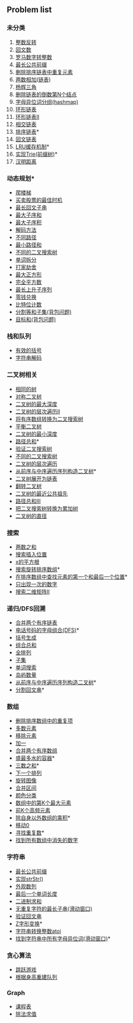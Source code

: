 ## Problem list
### 未分类
1. [整数反转](整数反转/整数反转.md)
2. [回文数](回文数/回文数.md)
3. [罗马数字转整数](罗马数字转整数/罗马数字转整数.md)
4. [最长公共前缀](最长公共前缀/最长公共前缀.md)
5.  [删除排序链表中重复元素](删除排序链表中重复元素/删除排序链表中重复元素.md)
6.  [两数相加(链表)](两数相加(链表)/两数相加.md)
7.  [杨辉三角](杨辉三角)
8.  [删除链表的倒数第N个结点](删除链表的倒数第N个结点/删除链表的倒数第N个结点.md)
9.  [字母异位词分组(hashmap)](字母异位词分组/字母异位词分组.md)
10. [环形链表](环形链表/环形链表.md)
11. [环形链表II](环形链表II/环形链表II.md)
12. [相交链表](相交链表/相交链表.md)
13. [排序链表](排序链表/排序链表.md)*
14. [回文链表](回文链表/回文链表.md)
15. [LRU缓存机制](LRU缓存机制/LRU缓存机制.md)*
16. [实现Trie(前缀树)](实现Trie(前缀树)/实现Trie(前缀树).md)*
17. [汉明距离](汉明距离/汉明距离.md)

### 动态规划*
* [爬楼梯](爬楼梯/爬楼梯.md)
* [买卖股票的最佳时机](买卖股票的最佳时机/买股票动态规划.md)
* [最长回文子串](最长回文子串/最长回文子串.md)
* [最大子序和](最大子序和/最大子序和.md)
* [最大子序积](最大子序积/最大子序积.md)
* [解码方法](解码方法/解码方法.md)
* [不同路径](不同路径/不同路径.md)
* [最小路径和](最小路径和/最小路径和.md)
* [不同的二叉搜索树](不同的二叉搜索树/不同的二叉搜索树.md)
* [单词拆分](单词拆分/单词拆分.md)
* [打家劫舍](打家劫舍/readme.md)
* [最大正方形](最大正方形/最大正方形.md)
* [完全平方数](完全平方数/完全平方数.md)
* [最长上升子序列](最长上升子序列/最长上升子序列.md)
* [零钱兑换](零钱兑换/零钱兑换.md)
* [比特位计数](比特位计数/比特位计数.md)
* [分割等和子集(背包问题)](分割等和子集/分割等和子集.md)
* [目标和(背包问题)](目标和/目标和.md)

### 栈和队列
* [有效的括号](有效的括号/有效的括号.md)
* [字符串解码](字符串解码/字符串解码.md)

### 二叉树相关
* [相同的树](相同的树/相同的树.md)
* [对称二叉树](对称二叉树/对称二叉树.md)
* [二叉树的最大深度](二叉树的最大深度/二叉树的最大深度.md)
* [二叉树的层次遍历II](二叉树的层次遍历II/二叉树的层次遍历II.md)
* [将有序数组转换为二叉搜索树](将有序数组转换为二叉搜索树/将有序数组转换为二叉搜索树.md)
* [平衡二叉树](平衡二叉树/平衡二叉树.md)
* [二叉树的最小深度](二叉树的最小深度/二叉树的最小深度.md)
* [路径总和](路径总和/路径总和.md)*
* [验证二叉搜索树](验证二叉搜索树/验证二叉搜索树.md)
* [不同的二叉搜索树](不同的二叉搜索树/不同的二叉搜索树.md)
* [二叉树的层次遍历](二叉树的层次遍历/二叉树的层次遍历.md)
* [从前序与中序遍历序列构造二叉树](从前序与中序遍历序列构造二叉树/从前序与中序遍历序列构造二叉树.md)*
* [二叉树展开为链表](二叉树展开为链表/二叉树展开为链表.md)
* [翻转二叉树](翻转二叉树/翻转二叉树.md)
* [二叉树的最近公共祖先](二叉树的最近公共祖先/二叉树的最近公共祖先.md)
* [路径总和III](路径总和III/路径总和III.md)
* [把二叉搜索树转换为累加树](把二叉搜索树转换为累加树/把二叉搜索树转换为累加树.md)
* [二叉树的直径](二叉树的直径/二叉树的直径.md)

### 搜索
* [两数之和](两数之和/两数之和.md)
* [搜索插入位置](搜索插入位置/搜索插入位置.md)
* [x的平方根](x的平方根/x的平方根.md)
* [搜索旋转排序数组](搜索旋转排序数组/搜索旋转排序数组.md)*
* [在排序数组中查找元素的第一个和最后一个位置](在排序数组中查找元素的第一个和最后一个位置/在排序数组中查找元素的第一个和最后一个位置.md)*
* [只出现一次的数字](只出现一次的数字/只出现一次的数字.md)
* [搜索二维矩阵II](搜索二维矩阵II/搜索二维矩阵II.md)

### 递归/DFS回溯
* [合并两个有序链表](合并两个有序链表/合并两个有序链表.md)
* [电话号码的字母组合(DFS)](电话号码的字母组合/电话号码的字母组合.md)*
* [括号生成](括号生成/括号生成.md)
* [组合总和](组合总和/组合总和.md)
* [全排列](全排列/全排列.md)
* [子集](子集/子集.md)
* [单词搜索](单词搜索/单词搜索.md)
* [岛屿数量](岛屿数量/岛屿数量.md)
* [从前序与中序遍历序列构造二叉树](从前序与中序遍历序列构造二叉树/从前序与中序遍历序列构造二叉树.md)*
* [分割回文串](分割回文串/分割回文串.md)*

### 数组
* [删除排序数组中的重复项](删除排序数组中的重复项/删除排序数组中的重复项.md)
* [多数元素](多数元素/多数元素.md)
* [移除元素](移除元素/移除元素.md)
* [加一](加一/加一.md)
* [合并两个有序数组](合并两个有序数组/合并两个有序数组.md)
* [盛最多水的容器](盛最多水的容器/盛最多水的容器.md)*
* [三数之和](三数之和/三数之和.md)*
* [下一个排列](下一个排列/下一个排列.md)
* [旋转图像](旋转图像/旋转图像.md)
* [合并区间](合并区间/合并区间.md)
* [颜色分类](颜色分类/颜色分类.md)
* [数组中的第K个最大元素](数组中的第K个最大元素/数组中的第K个最大元素.md)
* [前K个高频元素](前%20K%20个高频元素/前%20K%20个高频元素.md)
* [除自身以外数组的乘积](除自身以外数组的乘积/除自身以外数组的乘积.md)*
* [移动0](移动零/移动零.md)
* [寻找重复数](寻找重复数/寻找重复数.md)*
* [找到所有数组中消失的数字](找到所有数组中消失的数字/找到所有数组中消失的数字.md)

### 字符串
* [最长公共前缀](最长公共前缀/最长公共前缀.md)
* [实现strStr()](实现%20strStr()/实现%20strStr().md)
* [外观数列](外观数列/外观数列.md)
* [最后一个单词长度](最后一个单词长度/最后一个单词长度.md)
* [二进制求和](二进制求和/二进制求和.md)
* [无重复字符的最长子串(滑动窗口)](无重复字符的最长子串/无重复字符的最长子串.md)
* [验证回文串](验证回文串/验证回文串.md)
* [Z字形变换](Z字形变换/Z字形变换.md)*
* [字符串转换整数atoi](字符串转换整数atoi/字符串转换整数atoi.md)
* [找到字符串中所有字母异位词(滑动窗口)](找到字符串中所有字母异位词/找到字符串中所有字母异位词.md)*

### 贪心算法
* [跳跃游戏](跳跃游戏/跳跃游戏.md)
* [根据身高重建队列](根据身高重建队列/根据身高重建队列.md)

### Graph
* [课程表](课程表/课程表.md)
* [除法求值](除法求值/除法求值.md)
